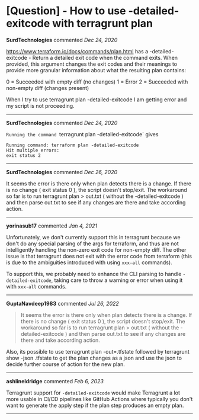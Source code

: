 # [Question] - How to use -detailed-exitcode with terragrunt plan

**SurdTechnologies** commented *Dec 24, 2020*

https://www.terraform.io/docs/commands/plan.html has a 
-detailed-exitcode - Return a detailed exit code when the command exits. When provided, this argument changes the exit codes and their meanings to provide more granular information about what the resulting plan contains:

0 = Succeeded with empty diff (no changes)
1 = Error
2 = Succeeded with non-empty diff (changes present)

When I try to use terragrunt plan -detailed-exitcode I am getting error and my script is not proceeding.
<br />
***


**SurdTechnologies** commented *Dec 24, 2020*

`Running the command `terragrunt plan -detailed-exitcode` gives

```
Running command: terraform plan -detailed-exitcode
Hit multiple errors:
exit status 2
```
***

**SurdTechnologies** commented *Dec 26, 2020*

It seems the error is there only when plan detects there is a change. If there is no change ( exit status 0 ), the script doesn't stop/exit.
The workaround so far is to run terragrunt plan > out.txt ( without the -detailed-exitcode ) and then parse out.txt to see if any changes are there and take according action.

***

**yorinasub17** commented *Jan 4, 2021*

Unfortunately, we don't currently support this in terragrunt because we don't do any special parsing of the args for terraform, and thus are not intelligently handling the non-zero exit code for non-empty diff. The other issue is that terragrunt does not exit with the error code from terraform (this is due to the ambiguities introduced with using `xxx-all` commands).

To support this, we probably need to enhance the CLI parsing to handle `-detailed-exitcode`, taking care to throw a warning or error when using it with `xxx-all` commands.
***

**GuptaNavdeep1983** commented *Jul 26, 2022*

> It seems the error is there only when plan detects there is a change. If there is no change ( exit status 0 ), the script doesn't stop/exit. The workaround so far is to run terragrunt plan > out.txt ( without the -detailed-exitcode ) and then parse out.txt to see if any changes are there and take according action.

Also, its possible to use terragrunt plan -out=<name>.tfstate followed by terragrunt show -json <name>.tfstate to get the plan changes as a json and use the json to decide further course of action for the new plan.
***

**ashlineldridge** commented *Feb 6, 2023*

Terragrunt support for `-detailed-exitcode` would make Terragrunt a lot more usable in CI/CD pipelines like GitHub Actions where typically you don't want to generate the apply step if the plan step produces an empty plan.
***

